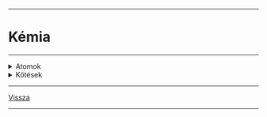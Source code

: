 
---

# Kémia

---

<details>
<summary>Atomok</summary>

---

Tk.: Mozaik 9. kémia - írta: Siposné Éva

Érdemes elolvasni: 'Halvány lila gőzünk sincs' (lila színű könyv), egy fizikus írta (izgalmassá, érdekessé tette a fizikát)

### Atom modellek

Atom felépítése -nagyon kicsi
'Démokrétosz és Arisztotelész elméletét fogadták el

Thompson felfedező 'mazsolás kalács kísérlete'

Rutherford zseni kísérlete:
neutron; proton = nehéz részecske
elektron = könnyű részecske 6x10<sup>23</sup10<sup>-27</sup>

- proton: p+
- neutron: $n^0$
- elektron: e-
- ('kvarkok)

### Atommag

(Zsírban oldódó vitaminok)
Az atommagot, magerő tartja össze

A protonok száma egyenlő a rendszámmal
A proton és a neutron szám nem mindig egyezik meg.

### atomok elektronszerkezete

elektronburok szerkezete:
 - 7 elektronhéj - ide épülnek az elektronok
 - <img src='./images/kemia_elektronburok.svg' alt='Elektronburok szerkezete' width='350'>

Pálya típusok:

| Héj | Alhéj |
| :-- | :-- |
| K | 1s |
| L | 2s, 2p |
| M | 3s, 3p, 3d |
| N | 4s, 4p, 4d, 4f |

| Atompályák jelölése | Atompályák betöltődési sorrendje |
| :-- | :-- |
| <img src='./images/kemia-atompalyak-jelolese-001.svg' alt='atompályák jelölése' width='350'> | <img src='./images/kemia_atompalyak-kiepulesi-sorrendje-001.svg' alt='atompályák kiépülési sorrendje' width='350'> |

---

</details>

<details>
<summary>Kötések</summary>

---

<img src='./images/kemia_al-kotes-001.svg' alt='aluminium kotes' width='70'>

---

</details>

---

[Vissza](../../../README.md)

---
